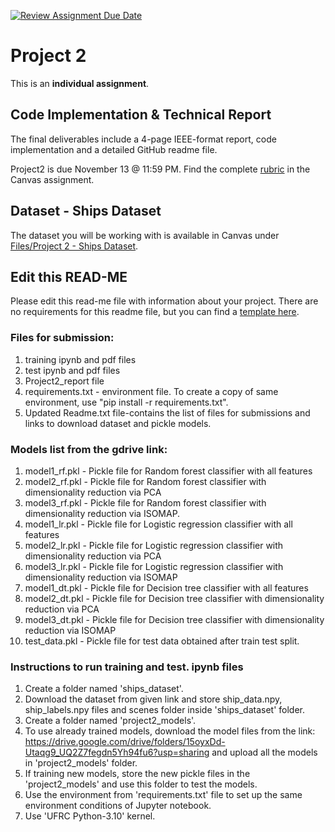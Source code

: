 [![Review Assignment Due Date](https://classroom.github.com/assets/deadline-readme-button-22041afd0340ce965d47ae6ef1cefeee28c7c493a6346c4f15d667ab976d596c.svg)](https://classroom.github.com/a/-5qSmszH)
# Project 2

This is an **individual assignment**.

## Code Implementation & Technical Report

The final deliverables include a 4-page IEEE-format report, code implementation and a detailed GitHub readme file.

Project2 is due November 13 @ 11:59 PM. Find the complete [rubric](https://ufl.instructure.com/courses/514422/assignments/6245733) in the Canvas assignment.

## Dataset - Ships Dataset

The dataset you will be working with is available in Canvas under [Files/Project 2 - Ships Dataset](https://ufl.instructure.com/files/89513968/download?download_frd=1).

## Edit this READ-ME

Please edit this read-me file with information about your project. There are no requirements for this readme file, but you can find a [template here](https://github.com/catiaspsilva/README-template).

### Files for submission:
1. training ipynb and pdf files
2. test ipynb and pdf files
3. Project2_report file
4. requirements.txt - environment file. To create a copy of same environment, use "pip install -r requirements.txt".
5. Updated Readme.txt file-contains the list of files for submissions and links to download dataset and pickle models.

### Models list from the gdrive link:
1. model1_rf.pkl - Pickle file for Random forest classifier with all features
2. model2_rf.pkl - Pickle file for Random forest classifier with dimensionality reduction via PCA
3. model3_rf.pkl - Pickle file for Random forest classifier with dimensionality reduction via ISOMAP.
4. model1_lr.pkl - Pickle file for Logistic regression classifier with all features
5. model2_lr.pkl - Pickle file for Logistic regression classifier with dimensionality reduction via PCA
6. model3_lr.pkl - Pickle file for Logistic regression classifier with dimensionality reduction via ISOMAP
7. model1_dt.pkl - Pickle file for Decision tree classifier with all features
8. model2_dt.pkl - Pickle file for Decision tree classifier with dimensionality reduction via PCA
9. model3_dt.pkl - Pickle file for Decision tree classifier with dimensionality reduction via ISOMAP
10. test_data.pkl - Pickle file for test data obtained after train test split.

### Instructions to run training and test. ipynb files
1. Create a folder named 'ships_dataset'.
2. Download the dataset from given link and store ship_data.npy, ship_labels.npy files and scenes folder inside 'ships_dataset' folder.
3. Create a folder named 'project2_models'.
4. To use already trained models, download the model files from the link: https://drive.google.com/drive/folders/15oyxDd-Utaqg9_UQ2Z7fegdn5Yh94fu6?usp=sharing and upload all the models in 'project2_models' folder.
5. If training new models, store the new pickle files in the 'project2_models' and use this folder to test the models.
6. Use the environment from 'requirements.txt' file to set up the same environment conditions of Jupyter notebook.
7. Use 'UFRC Python-3.10' kernel.
